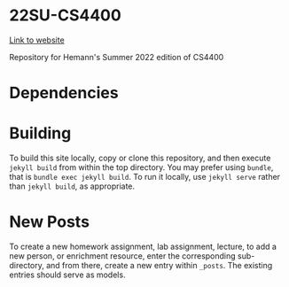 # 22SU-CS4400

[Link to website](https://jasonhemann.github.io/22SU-CS4400/)

Repository for Hemann's Summer 2022 edition of CS4400

# Dependencies


# Building 

To build this site locally, copy or clone this repository, and then
execute `jekyll build` from within the top directory. You may prefer
using `bundle`, that is `bundle exec jekyll build`. To run it locally,
use `jekyll serve` rather than `jekyll build`, as appropriate.

# New Posts

To create a new homework assignment, lab assignment, lecture, to add a
new person, or enrichment resource, enter the corresponding
sub-directory, and from there, create a new entry within `_posts`. The
existing entries should serve as models.

<!-- # Link Checks -->

<!-- To ensure that links are working, visit [https://agile-woodland-90288.herokuapp.com/](https://agile-woodland-90288.herokuapp.com/). -->
